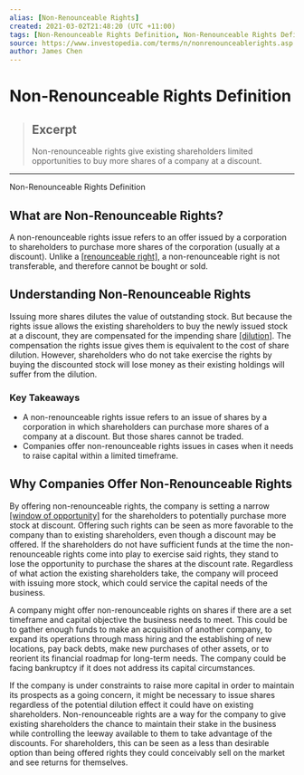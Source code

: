 ```yaml
---
alias: [Non-Renounceable Rights]
created: 2021-03-02T21:48:20 (UTC +11:00)
tags: [Non-Renounceable Rights Definition, Non-Renounceable Rights Definition]
source: https://www.investopedia.com/terms/n/nonrenounceablerights.asp
author: James Chen
---
```


# Non-Renounceable Rights Definition

> ## Excerpt
> Non-renounceable rights give existing shareholders limited opportunities to buy more shares of a company at a discount.

---

Non-Renounceable Rights Definition
## What are Non-Renounceable Rights?

A non-renounceable rights issue refers to an offer issued by a corporation to shareholders to purchase more shares of the corporation (usually at a discount). Unlike a [[renounceable right]](https://www.investopedia.com/terms/r/renounceablerights.asp), a non-renounceable right is not transferable, and therefore cannot be bought or sold.

## Understanding Non-Renounceable Rights

Issuing more shares dilutes the value of outstanding stock. But because the rights issue allows the existing shareholders to buy the newly issued stock at a discount, they are compensated for the impending share [[dilution]](https://www.investopedia.com/terms/d/dilution.asp). The compensation the rights issue gives them is equivalent to the cost of share dilution. However, shareholders who do not take exercise the rights by buying the discounted stock will lose money as their existing holdings will suffer from the dilution.

### Key Takeaways

-   A non-renounceable rights issue refers to an issue of shares by a corporation in which shareholders can purchase more shares of a company at a discount. But those shares cannot be traded.
-   Companies offer non-renounceable rights issues in cases when it needs to raise capital within a limited timeframe.

## Why Companies Offer Non-Renounceable Rights

By offering non-renounceable rights, the company is setting a narrow [[window of opportunity]](https://www.investopedia.com/terms/w/window-of-opportunity.asp) for the shareholders to potentially purchase more stock at discount. Offering such rights can be seen as more favorable to the company than to existing shareholders, even though a discount may be offered. If the shareholders do not have sufficient funds at the time the non-renounceable rights come into play to exercise said rights, they stand to lose the opportunity to purchase the shares at the discount rate. Regardless of what action the existing shareholders take, the company will proceed with issuing more stock, which could service the capital needs of the business.

A company might offer non-renounceable rights on shares if there are a set timeframe and capital objective the business needs to meet. This could be to gather enough funds to make an acquisition of another company, to expand its operations through mass hiring and the establishing of new locations, pay back debts, make new purchases of other assets, or to reorient its financial roadmap for long-term needs. The company could be facing bankruptcy if it does not address its capital circumstances.

If the company is under constraints to raise more capital in order to maintain its prospects as a going concern, it might be necessary to issue shares regardless of the potential dilution effect it could have on existing shareholders. Non-renounceable rights are a way for the company to give existing shareholders the chance to maintain their stake in the business while controlling the leeway available to them to take advantage of the discounts. For shareholders, this can be seen as a less than desirable option than being offered rights they could conceivably sell on the market and see returns for themselves.
